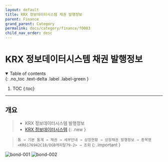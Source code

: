 ```yaml
---
layout: default
title: KRX 정보데이터시스템 채권 발행정보
parent: Finance
grand_parent: Category
permalink: docs/category/finance/f0003
child_nav_order: desc
---
```


# KRX 정보데이터시스템 채권 발행정보

<details open markdown="block">
  <summary>
    Table of contents
  </summary>
  {: .no_toc .text-delta .label .label-green }
  
1. TOC
{:toc}

</details>

---

## 개요

> - KRX 정보데이터시스템 발행정보
> - [KRX 정보데이터시스템](http://data.krx.co.kr)
{: .new }

> `통 → 기본 통계 → 채권 → 세부안내 → 상장현황 → 상장채권 발행정보 → 종목명 <KR6176942C18/DGB캐피탈79-2> → 조회`
{: .important }

![bond-001](https://github.com/heaths2/heaths2.github.io/assets/36792594/6d449f4c-2f95-43a8-83ee-ca8c36e3e667)
![bond-002](https://github.com/heaths2/heaths2.github.io/assets/36792594/68ce0005-19d0-46ea-af21-b0515ac93809)
